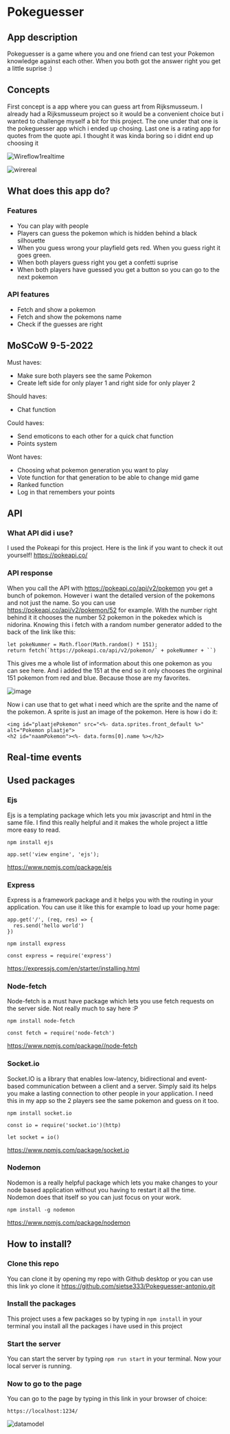 
# Pokeguesser

## App description

Pokeguesser is a game where you and one friend can test your Pokemon knowledge against each other. When you both got the answer right you get a little suprise :)

## Concepts

First concept is a app where you can guess art from Rijksmusseum. I already had a Rijksmusseum project so it would be a convenient choice but i wanted to challenge myself a bit for this project. The one under that one is the pokeguesser app which i ended up chosing. Last one is a rating app for quotes from the quote api. I thought it was kinda boring so i didnt end up choosing it

![Wireflow1realtime](https://user-images.githubusercontent.com/43068118/165269342-7473c453-d7a2-4b18-8f07-dab593e3d488.jpg)

![wirereal](https://user-images.githubusercontent.com/43068118/165269323-a2a5b1ef-ebcb-4627-8fe6-ba7eeb580fd1.png)

## What does this app do?

### Features

- You can play with people
- Players can guess the pokemon which is hidden behind a black silhouette
- When you guess wrong your playfield gets red. When you guess right it goes green.
- When both players guess right you get a confetti suprise
- When both players have guessed you get a button so you can go to the next pokemon

### API features

- Fetch and show a pokemon
- Fetch and show the pokemons name
- Check if the guesses are right

## MoSCoW 9-5-2022

Must haves:
- Make sure both players see the same Pokemon
- Create left side for only player 1 and right side for only player 2

Should haves:
- Chat function

Could haves:
- Send emoticons to each other for a quick chat function
- Points system

Wont haves:
- Choosing what pokemon generation you want to play
- Vote function for that generation to be able to change mid game
- Ranked function
- Log in that remembers your points

## API

### What API did i use?

I used the Pokeapi for this project. Here is the link if you want to check it out yourself! https://pokeapi.co/

### API response

When you call the API with https://pokeapi.co/api/v2/pokemon you get a bunch of pokemon. However i want the detailed version of the pokemons and not just the name. So you can use https://pokeapi.co/api/v2/pokemon/52 for example. With the number right behind it it chooses the number 52 pokemon in the pokedex which is nidorina. Knowing this i fetch with a random number generator added to the back of the link like this:

```
let pokeNummer = Math.floor(Math.random() * 151);
return fetch(`https://pokeapi.co/api/v2/pokemon/` + pokeNummer + ``)
```

This gives me a whole list of information about this one pokemon as you can see here. And i added the 151 at the end so it only chooses the orgininal 151 pokemon from red and blue. Because those are my favorites.


![image](https://user-images.githubusercontent.com/43068118/167409208-2070b072-d204-4421-86c2-0a3548ace2a8.png)


Now i can use that to get what i need which are the sprite and the name of the pokemon. A sprite is just an image of the pokemon. Here is how i do it:

```
<img id="plaatjePokemon" src="<%- data.sprites.front_default %>" alt="Pokemon plaatje">
<h2 id="naamPokemon"><%- data.forms[0].name %></h2>
```

## Real-time events



## Used packages

### Ejs

Ejs is a templating package which lets you mix javascript and html in the same file. I find this really helpful and it makes the whole project a little more easy to read. 

```
npm install ejs
```
```
app.set('view engine', 'ejs');
```

https://www.npmjs.com/package/ejs

### Express

Express is a framework package and it helps you with the routing in your application. You can use it like this for example to load up your home page:
```
app.get('/', (req, res) => {
  res.send('hello world')
})
```
```
npm install express
```
```
const express = require('express')
```

https://expressjs.com/en/starter/installing.html

### Node-fetch

Node-fetch is a must have package which lets you use fetch requests on the server side. Not really much to say here :P

```
npm install node-fetch
```
```
const fetch = require('node-fetch')
```

https://www.npmjs.com/package//node-fetch

### Socket.io

Socket.IO is a library that enables low-latency, bidirectional and event-based communication between a client and a server. Simply said its helps you make a lasting connection to other people in your application. I need this in my app so the 2 players see the same pokemon and guess on it too.

```
npm install socket.io
```
```
const io = require('socket.io')(http)
```
```
let socket = io()
```

https://www.npmjs.com/package/socket.io

### Nodemon

Nodemon is a really helpful package which lets you make changes to your node based application without you having to restart it all the time. Nodemon does that itself so you can just focus on your work.
```
npm install -g nodemon
```
https://www.npmjs.com/package/nodemon

## How to install?

### Clone this repo

You can clone it by opening my repo with Github desktop or you can use this link yo clone it https://github.com/sietse333/Pokeguesser-antonio.git

### Install the packages

This project uses a few packages so by typing in ``` npm install ``` in your terminal you install all the packages i have used in this project

### Start the server

You can start the server by typing ``` npm run start ``` in your terminal. Now your local server is running.

### Now to go to the page

You can go to the page by typing in this link in your browser of choice:

```
https://localhost:1234/
```




![datamodel](https://user-images.githubusercontent.com/43068118/165272617-6afd4223-867e-47fa-8d16-407d7dc80efe.jpg)
